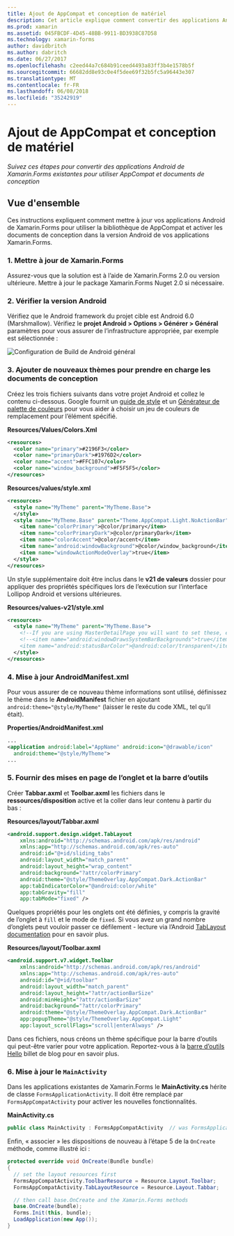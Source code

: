 ```yaml
---
title: Ajout de AppCompat et conception de matériel
description: Cet article explique comment convertir des applications Android de Xamarin.Forms existantes pour utiliser AppCompat et documents de conception.
ms.prod: xamarin
ms.assetid: 045FBCDF-4D45-48BB-9911-BD3938C87D58
ms.technology: xamarin-forms
author: davidbritch
ms.author: dabritch
ms.date: 06/27/2017
ms.openlocfilehash: c2eed44a7c684b91ceed4493a83ff3b4e1578b5f
ms.sourcegitcommit: 66682dd8e93c0e4f5dee69f32b5fc5a96443e307
ms.translationtype: MT
ms.contentlocale: fr-FR
ms.lasthandoff: 06/08/2018
ms.locfileid: "35242919"
---
```

# <a name="adding-appcompat-and-material-design"></a>Ajout de AppCompat et conception de matériel

_Suivez ces étapes pour convertir des applications Android de Xamarin.Forms existantes pour utiliser AppCompat et documents de conception_

<!-- source https://gist.github.com/jassmith/a3b2a543f99126782936
https://blog.xamarin.com/material-design-for-your-xamarin-forms-android-apps/ -->

## <a name="overview"></a>Vue d'ensemble

Ces instructions expliquent comment mettre à jour vos applications Android de Xamarin.Forms pour utiliser la bibliothèque de AppCompat et activer les documents de conception dans la version Android de vos applications Xamarin.Forms.

### <a name="1-update-xamarinforms"></a>1. Mettre à jour de Xamarin.Forms

Assurez-vous que la solution est à l’aide de Xamarin.Forms 2.0 ou version ultérieure. Mettre à jour le package Xamarin.Forms Nuget 2.0 si nécessaire.

### <a name="2-check-android-version"></a>2. Vérifier la version Android

Vérifiez que le Android framework du projet cible est Android 6.0 (Marshmallow). Vérifiez le **projet Android > Options > Générer > Général** paramètres pour vous assurer de l’infrastructure appropriée, par exemple est sélectionnée :

 ![](appcompat-images/target-android-6-sml.png "Configuration de Build de Android général")

### <a name="3-add-new-themes-to-support-material-design"></a>3. Ajouter de nouveaux thèmes pour prendre en charge les documents de conception

Créez les trois fichiers suivants dans votre projet Android et collez le contenu ci-dessous. Google fournit un [guide de style](http://www.google.com/design/spec/style/color.html#color-color-palette) et un [Générateur de palette de couleurs](http://www.materialpalette.com/) pour vous aider à choisir un jeu de couleurs de remplacement pour l’élément spécifié.

**Resources/Values/Colors.Xml**

```xml
<resources>
  <color name="primary">#2196F3</color>
  <color name="primaryDark">#1976D2</color>
  <color name="accent">#FFC107</color>
  <color name="window_background">#F5F5F5</color>
</resources>
```

**Resources/values/style.xml**

```xml
<resources>
  <style name="MyTheme" parent="MyTheme.Base">
  </style>
  <style name="MyTheme.Base" parent="Theme.AppCompat.Light.NoActionBar">
    <item name="colorPrimary">@color/primary</item>
    <item name="colorPrimaryDark">@color/primaryDark</item>
    <item name="colorAccent">@color/accent</item>
    <item name="android:windowBackground">@color/window_background</item>
    <item name="windowActionModeOverlay">true</item>
  </style>
</resources>
```

Un style supplémentaire doit être inclus dans le **v21 de valeurs** dossier pour appliquer des propriétés spécifiques lors de l’exécution sur l’interface Lollipop Android et versions ultérieures.

**Resources/values-v21/style.xml**

```xml
<resources>
  <style name="MyTheme" parent="MyTheme.Base">
    <!--If you are using MasterDetailPage you will want to set these, else you can leave them out-->
    <!--<item name="android:windowDrawsSystemBarBackgrounds">true</item>
    <item name="android:statusBarColor">@android:color/transparent</item>-->
  </style>
</resources>
```

### <a name="4-update-androidmanifestxml"></a>4. Mise à jour AndroidManifest.xml

Pour vous assurer de ce nouveau thème informations sont utilisé, définissez le thème dans le **AndroidManifest** fichier en ajoutant `android:theme="@style/MyTheme"` (laisser le reste du code XML, tel qu’il était).

**Properties/AndroidManifest.xml**

```xml
...
<application android:label="AppName" android:icon="@drawable/icon"
  android:theme="@style/MyTheme">
...
```

### <a name="5-provide-toolbar-and-tab-layouts"></a>5. Fournir des mises en page de l’onglet et la barre d’outils

Créer **Tabbar.axml** et **Toolbar.axml** les fichiers dans le **ressources/disposition** active et la coller dans leur contenu à partir du bas :

**Resources/layout/Tabbar.axml**

```xml
<android.support.design.widget.TabLayout
    xmlns:android="http://schemas.android.com/apk/res/android"
    xmlns:app="http://schemas.android.com/apk/res-auto"
    android:id="@+id/sliding_tabs"
    android:layout_width="match_parent"
    android:layout_height="wrap_content"
    android:background="?attr/colorPrimary"
    android:theme="@style/ThemeOverlay.AppCompat.Dark.ActionBar"
    app:tabIndicatorColor="@android:color/white"
    app:tabGravity="fill"
    app:tabMode="fixed" />
```

Quelques propriétés pour les onglets ont été définies, y compris la gravité de l’onglet à `fill` et le mode de `fixed`.
Si vous avez un grand nombre d’onglets peut vouloir passer ce défilement - lecture via l’Android [TabLayout documentation](http://developer.android.com/reference/android/support/design/widget/TabLayout.html) pour en savoir plus.

**Resources/layout/Toolbar.axml**

```xml
<android.support.v7.widget.Toolbar
    xmlns:android="http://schemas.android.com/apk/res/android"
    xmlns:app="http://schemas.android.com/apk/res-auto"
    android:id="@+id/toolbar"
    android:layout_width="match_parent"
    android:layout_height="?attr/actionBarSize"
    android:minHeight="?attr/actionBarSize"
    android:background="?attr/colorPrimary"
    android:theme="@style/ThemeOverlay.AppCompat.Dark.ActionBar"
    app:popupTheme="@style/ThemeOverlay.AppCompat.Light"
    app:layout_scrollFlags="scroll|enterAlways" />
```

Dans ces fichiers, nous créons un thème spécifique pour la barre d’outils qui peut-être varier pour votre application.
Reportez-vous à la [barre d’outils Hello](https://blog.xamarin.com/android-tips-hello-toolbar-goodbye-action-bar/) billet de blog pour en savoir plus.


### <a name="6-update-the-mainactivity"></a>6. Mise à jour le `MainActivity`

Dans les applications existantes de Xamarin.Forms le **MainActivity.cs** hérite de classe `FormsApplicationActivity`. Il doit être remplacé par `FormsAppCompatActivity` pour activer les nouvelles fonctionnalités.

**MainActivity.cs**

```csharp
public class MainActivity : FormsAppCompatActivity  // was FormsApplicationActivity
```

Enfin, « associer » les dispositions de nouveau à l’étape 5 de la `OnCreate` méthode, comme illustré ici :

```csharp
protected override void OnCreate(Bundle bundle)
{
  // set the layout resources first
  FormsAppCompatActivity.ToolbarResource = Resource.Layout.Toolbar;
  FormsAppCompatActivity.TabLayoutResource = Resource.Layout.Tabbar;

  // then call base.OnCreate and the Xamarin.Forms methods
  base.OnCreate(bundle);
  Forms.Init(this, bundle);
  LoadApplication(new App());
}
```
